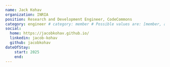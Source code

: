 ```yaml
---
name: Jack Kohav
organization: INRIA
position: Research and Development Engineer, CodeCommons
category: engineer # category: member # Possible values are: [member, alumni, former] default: member
social:
  home: https://jacobkohav.github.io/
  linkedin: jacob-kohav
  github: jacobkohav
dateOfStay: 
    start: 2025
    end: 
---
```

